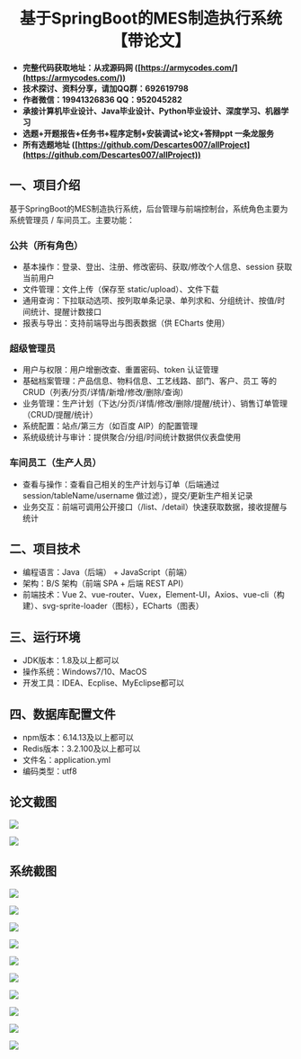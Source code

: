 ﻿<h1 align="center">基于SpringBoot的MES制造执行系统【带论文】</h1></p>

- <b>完整代码获取地址：从戎源码网 ([https://armycodes.com/](https://armycodes.com/))</b>
- <b>技术探讨、资料分享，请加QQ群：692619798</b>
- <b>作者微信：19941326836  QQ：952045282</b>
- <b>承接计算机毕业设计、Java毕业设计、Python毕业设计、深度学习、机器学习</b>
- <b>选题+开题报告+任务书+程序定制+安装调试+论文+答辩ppt 一条龙服务</b>
- <b>所有选题地址 ([https://github.com/Descartes007/allProject](https://github.com/Descartes007/allProject)) </b>

## 一、项目介绍

基于SpringBoot的MES制造执行系统，后台管理与前端控制台，系统角色主要为 系统管理员 / 车间员工。主要功能：
### 公共（所有角色）
- 基本操作：登录、登出、注册、修改密码、获取/修改个人信息、session 获取当前用户
- 文件管理：文件上传（保存至 static/upload）、文件下载
- 通用查询：下拉联动选项、按列取单条记录、单列求和、分组统计、按值/时间统计、提醒计数接口
- 报表与导出：支持前端导出与图表数据（供 ECharts 使用）
### 超级管理员
- 用户与权限：用户增删改查、重置密码、token 认证管理
- 基础档案管理：产品信息、物料信息、工艺线路、部门、客户、员工 等的 CRUD（列表/分页/详情/新增/修改/删除/查询）
- 业务管理：生产计划（下达/分页/详情/修改/删除/提醒/统计）、销售订单管理（CRUD/提醒/统计）
- 系统配置：站点/第三方（如百度 AIP）的配置管理
- 系统级统计与审计：提供聚合/分组/时间统计数据供仪表盘使用
### 车间员工（生产人员）
- 查看与操作：查看自己相关的生产计划与订单（后端通过 session/tableName/username 做过滤），提交/更新生产相关记录
- 业务交互：前端可调用公开接口（/list、/detail）快速获取数据，接收提醒与统计

## 二、项目技术

- 编程语言：Java（后端） + JavaScript（前端）
- 架构：B/S 架构（前端 SPA + 后端 REST API）
- 前端技术：Vue 2、vue-router、Vuex，Element-UI，Axios、vue-cli（构建）、svg-sprite-loader（图标），ECharts（图表）


## 三、运行环境

- JDK版本：1.8及以上都可以
- 操作系统：Windows7/10、MacOS
- 开发工具：IDEA、Ecplise、MyEclipse都可以

## 四、数据库配置文件

- npm版本：6.14.13及以上都可以
- Redis版本：3.2.100及以上都可以
- 文件名：application.yml
- 编码类型：utf8

## 论文截图

![](screenshot/1.png)

![](screenshot/2.png)

## 系统截图

![](screenshot/3.png)

![](screenshot/4.png)

![](screenshot/5.png)

![](screenshot/6.png)

![](screenshot/7.png)

![](screenshot/8.png)

![](screenshot/9.png)

![](screenshot/10.png)

![](screenshot/11.png)

![](screenshot/12.png)
